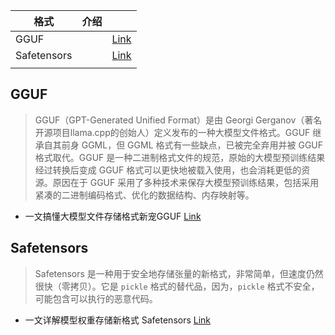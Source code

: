 | 格式          | 介绍  |                      |
| ----------- | --- | -------------------- |
| GGUF        |     | [Link](#gguf)        |
| Safetensors |     | [Link](#safetensors) |
|             |     |                      |

## <a name="gguf">GGUF</a>

> GGUF（GPT-Generated Unified Format）是由 Georgi Gerganov（著名开源项目llama.cpp的创始人）定义发布的一种大模型文件格式。GGUF 继承自其前身 GGML，但 GGML 格式有一些缺点，已被完全弃用并被 GGUF 格式取代。GGUF 是一种二进制格式文件的规范，原始的大模型预训练结果经过转换后变成 GGUF 格式可以更快地被载入使用，也会消耗更低的资源。原因在于 GGUF 采用了多种技术来保存大模型预训练结果，包括采用紧凑的二进制编码格式、优化的数据结构、内存映射等。



- 一文搞懂大模型文件存储格式新宠GGUF [Link](https://juejin.cn/post/7408858126042726435)



## <a name="safetensors">Safetensors</a>

> Safetensors 是一种用于安全地存储张量的新格式，非常简单，但速度仍然很快（零拷贝）。它是 `pickle` 格式的替代品，因为，`pickle` 格式不安全，可能包含可以执行的恶意代码。



- 一文详解模型权重存储新格式 Safetensors [Link](https://juejin.cn/post/7386360803039838235)




